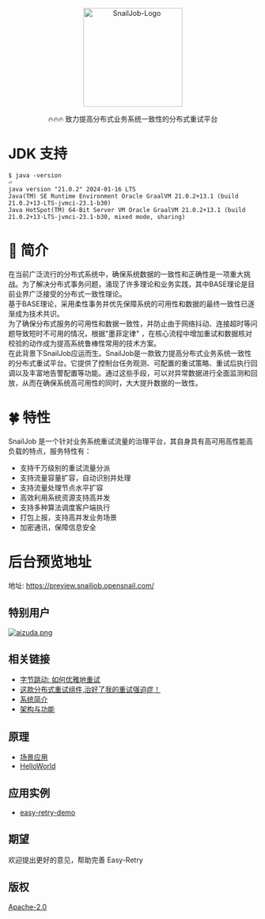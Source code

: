 <p align="center">
  <a href="https://snailjob.opensnail.com/">
   <img alt="SnailJob-Logo" src="https://snailjob.opensnail.com/logo.svg" width="200px">
  </a>
</p>

<p align="center">
     🔥🔥🔥 致力提高分布式业务系统一致性的分布式重试平台
</p>

# JDK 支持

```shell
$ java -version                                                                                                          ⏎
java version "21.0.2" 2024-01-16 LTS
Java(TM) SE Runtime Environment Oracle GraalVM 21.0.2+13.1 (build 21.0.2+13-LTS-jvmci-23.1-b30)
Java HotSpot(TM) 64-Bit Server VM Oracle GraalVM 21.0.2+13.1 (build 21.0.2+13-LTS-jvmci-23.1-b30, mixed mode, sharing)
```

# 🌸 简介

在当前广泛流行的分布式系统中，确保系统数据的一致性和正确性是一项重大挑战。为了解决分布式事务问题，涌现了许多理论和业务实践，其中BASE理论是目前业界广泛接受的分布式一致性理论。<br/>
基于BASE理论，采用柔性事务并优先保障系统的可用性和数据的最终一致性已逐渐成为技术共识。<br/>
为了确保分布式服务的可用性和数据一致性，并防止由于网络抖动、连接超时等问题导致短时不可用的情况，根据"墨菲定律"
，在核心流程中增加重试和数据核对校验的动作成为提高系统鲁棒性常用的技术方案。<br/>
在此背景下SnailJob应运而生。SnailJob是一款致力提高分布式业务系统一致性的分布式重试平台。它提供了控制台任务观测、可配置的重试策略、重试后执行回调以及丰富地告警配置等功能。通过这些手段，可以对异常数据进行全面监测和回放，从而在确保系统高可用性的同时，大大提升数据的一致性。<br/>

# 🍀 特性

SnailJob 是一个针对业务系统重试流量的治理平台，其自身具有高可用高性能高负载的特点，服务特性有：

+ 支持千万级别的重试流量分派
+ 支持流量容量扩容，自动识别并处理
+ 支持流量处理节点水平扩容
+ 高效利用系统资源支持高并发
+ 支持多种算法调度客户端执行
+ 打包上报，支持高并发业务场景
+ 加密通讯，保障信息安全

# 后台预览地址

地址: <https://preview.snailjob.opensnail.com/>

## 特别用户

<a href="http://aizuda.com/?from=mp">![aizuda.png](https://gitee.com/aizuda/snail-job/raw/master/doc/images/aizuda.png)</a>

## 相关链接

- [字节跳动: 如何优雅地重试](https://juejin.cn/post/6914091859463634951)
- [这款分布式重试组件,治好了我的重试强迫症！](https://juejin.cn/post/7249607108043145274)
- [系统简介](https://www.easyretry.com/pages/d1d1da/)
- [架构与功能](https://www.easyretry.com/pages/540554/)

## 原理

- [场景应用](https://www.easyretry.com/pages/406a68/)
- [HelloWorld](https://www.easyretry.com/pages/da9ecc/)

## 应用实例

- [easy-retry-demo](https://gitee.com/zhangyutongxue/easy-retry-demo)

## 期望

欢迎提出更好的意见，帮助完善 Easy-Retry

## 版权

[Apache-2.0](https://gitee.com/aizuda/easy-retry/blob/master/LICENSE)
